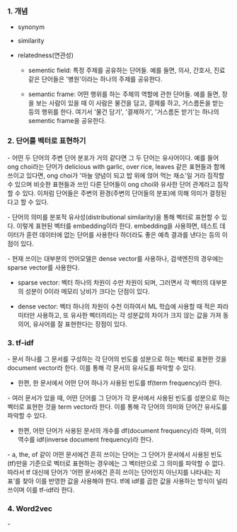 ### 1. 개념

- synonym

- similarity

- relatedness(연관성)

  - sementic field: 특정 주제를 공유하는 단어들. 예를 들면, 의사, 간호사, 진료 같은 단어들은 '병원'이라는 하나의 주제를 공유한다.

  - semantic frame: 어떤 행위를 하는 주체의 역할에 관한 단어들. 예를 들면, 장을 보는 사람이 있을 때 이 사람은 물건을 담고, 결제를 하고, 거스름돈을 받는 등의 행위를 한다. 여기서 '물건 담기', '결제하기', '거스름돈 받기'는 하나의 sementic frame을 공유한다.



### 2. 단어를 벡터로 표현하기

\- 어떤 두 단어의 주변 단어 분포가 거의 같다면 그 두 단어는 유사어이다. 예를 들어 ong choi라는 단어가 delicious with garlic, over rice, leaves 같은 표현들과 함께 쓰이고 있다면, ong choi가 '마늘 양념이 되고 밥 위에 얹어 먹는 채소'일 거라 짐작할 수 있으며 비슷한 표현들과 쓰인 다른 단어들이 ong choi와 유사한 단어 관계라고 짐작할 수 있다. 이처럼 단어들은 주변의 환경(주변의 단어들의 분포)에 의해 의미가 결정된다고 할 수 있다.

\- 단어의 의미를 분포적 유사성(distributional similarity)을 통해 벡터로 표현할 수 있다. 이렇게 표현된 벡터를 embedding이라 한다. embedding을 사용하면, 테스트 데이터가 훈련 데이터에 없는 단어를 사용한다 하더라도 좋은 예측 결과를 낸다는 등의 이점이 있다.

\- 현재 쓰이는 대부분의 언어모델은 dense vector를 사용하나, 검색엔진의 경우에는 sparse vector를 사용한다.

- sparse vector: 벡터 하나의 차원이 수만 차원이 되며, 그러면서 각 벡터의 대부분의 성분이 0이라 메모리 낭비가 크다는 단점이 있다.

- dense vector: 벡터 하나의 차원이 수천 이하여서 ML 학습에 사용할 때 적은 파라미터만 사용하고, 또 유사한 벡터끼리는 각 성분값의 차이가 크지 않는 값을 가져 동의어, 유사어를 잘 표현한다는 장점이 있다.



### 3. tf-idf

\- 문서 하나를 그 문서를 구성하는 각 단어의 빈도를 성분으로 하는 벡터로 표현한 것을 document vector라 한다. 이를 통해 각 문서의 유사도를 파악할 수 있다.

- 한편, 한 문서에서 어떤 단어 하나가 사용된 빈도를 tf(term frequency)라 한다.

\- 여러 문서가 있을 때, 어떤 단어를 그 단어가 각 문서에서 사용된 빈도를 성분으로 하는 벡터로 표현한 것을 term vector라 한다. 이를 통해 각 단어의 의미와 단어간 유사도를 파악할 수 있다. 

- 한편, 어떤 단어가 사용된 문서의 개수를 df(document frequency)라 하며, 이의 역수를 idf(inverse document frequency)라 한다.

\- a, the, of 같이 어떤 문서에건 흔히 쓰이는 단어는 그 단어가 문서에서 사용된 빈도(tf)만을 기준으로 벡터로 표현하는 경우에는 그 벡터만으로 그 의미를 파악할 수 없다. 따라서 tf 대신에 단어가 '어떤 문서에건 흔히 쓰이는 단어인지 아닌지를 나타내는 지표'를 찾아 이를 반영한 값을 사용해야 한다. tf에 idf를 곱한 값을 사용하는 방식이 널리 쓰이며 이를 tf-idf라 한다.


### 4. Word2vec

\- 